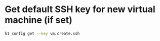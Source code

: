 # Get default SSH key for new virtual machine (if set)

```bash
h1 config get --key vm.create.ssh
```